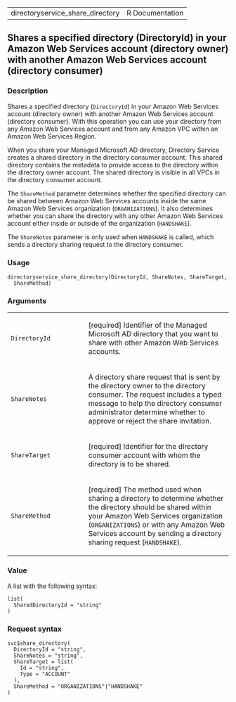 <table style="width: 100%;">
<tbody>
<tr class="odd">
<td>directoryservice_share_directory</td>
<td style="text-align: right;">R Documentation</td>
</tr>
</tbody>
</table>

## Shares a specified directory (DirectoryId) in your Amazon Web Services account (directory owner) with another Amazon Web Services account (directory consumer)

### Description

Shares a specified directory (`DirectoryId`) in your Amazon Web Services
account (directory owner) with another Amazon Web Services account
(directory consumer). With this operation you can use your directory
from any Amazon Web Services account and from any Amazon VPC within an
Amazon Web Services Region.

When you share your Managed Microsoft AD directory, Directory Service
creates a shared directory in the directory consumer account. This
shared directory contains the metadata to provide access to the
directory within the directory owner account. The shared directory is
visible in all VPCs in the directory consumer account.

The `ShareMethod` parameter determines whether the specified directory
can be shared between Amazon Web Services accounts inside the same
Amazon Web Services organization (`ORGANIZATIONS`). It also determines
whether you can share the directory with any other Amazon Web Services
account either inside or outside of the organization (`HANDSHAKE`).

The `ShareNotes` parameter is only used when `HANDSHAKE` is called,
which sends a directory sharing request to the directory consumer.

### Usage

    directoryservice_share_directory(DirectoryId, ShareNotes, ShareTarget,
      ShareMethod)

### Arguments

<table>
<colgroup>
<col style="width: 35%" />
<col style="width: 65%" />
</colgroup>
<tbody>
<tr class="odd">
<td><code
id="directoryservice_share_directory_:_DirectoryId">DirectoryId</code></td>
<td><p>[required] Identifier of the Managed Microsoft AD directory that
you want to share with other Amazon Web Services accounts.</p></td>
</tr>
<tr class="even">
<td><code
id="directoryservice_share_directory_:_ShareNotes">ShareNotes</code></td>
<td><p>A directory share request that is sent by the directory owner to
the directory consumer. The request includes a typed message to help the
directory consumer administrator determine whether to approve or reject
the share invitation.</p></td>
</tr>
<tr class="odd">
<td><code
id="directoryservice_share_directory_:_ShareTarget">ShareTarget</code></td>
<td><p>[required] Identifier for the directory consumer account with
whom the directory is to be shared.</p></td>
</tr>
<tr class="even">
<td><code
id="directoryservice_share_directory_:_ShareMethod">ShareMethod</code></td>
<td><p>[required] The method used when sharing a directory to determine
whether the directory should be shared within your Amazon Web Services
organization (<code>ORGANIZATIONS</code>) or with any Amazon Web
Services account by sending a directory sharing request
(<code>HANDSHAKE</code>).</p></td>
</tr>
</tbody>
</table>

### Value

A list with the following syntax:

    list(
      SharedDirectoryId = "string"
    )

### Request syntax

    svc$share_directory(
      DirectoryId = "string",
      ShareNotes = "string",
      ShareTarget = list(
        Id = "string",
        Type = "ACCOUNT"
      ),
      ShareMethod = "ORGANIZATIONS"|"HANDSHAKE"
    )
